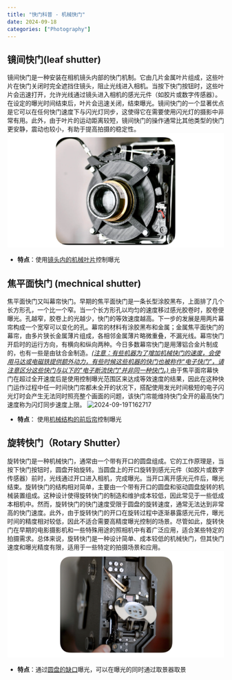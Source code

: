 ```yaml
---
title: "快门科普 - 机械快门"
date: 2024-09-18
categories: ["Photography"]
---
```



## 镜间快门(leaf shutter)

镜间快门是一种安装在相机镜头内部的快门机制。它由几片金属叶片组成，这些叶片在快门关闭时完全遮挡住镜头，阻止光线进入相机。当按下快门按钮时，这些叶片会迅速打开，允许光线通过镜头进入相机的感光元件（如胶片或数字传感器）。在设定的曝光时间结束后，叶片会迅速关闭，结束曝光。镜间快门的一个显著优点是它可以在任何快门速度下与闪光灯同步，这使得它在需要使用闪光灯的摄影中非常有用。此外，由于叶片的运动距离较短，镜间快门的操作通常比其他类型的快门更安静，震动也较小，有助于提高拍摄的稳定性。
![2024-09-19T162742](2024-09-19T162742.png)
-   **特点**：使用<u>镜头内的机械叶片</u>控制曝光



## 焦平面快门 (mechnical shutter)

焦平面快门又叫幕帘快门。早期的焦平面快门是一条长型涂胶黑布，上面排了几个长方形孔，一个比一个窄。当一个长方形孔以均匀的速度移过感光胶卷时，胶卷便曝光。孔越窄，胶卷上的光越少，快门的等效速度越高。下一步的发展是用两片幕帘构成一个宽窄可以变化的孔。幕帘的材料有涂胶黑布和金属；金属焦平面快门的幕帘，由多片狭长金属薄片组成，各相邻金属薄片略微重叠，不漏光线。幕帘快门开启时的运行方向，有横向和纵向两种。今日多数幕帘快门是用薄铝合金片制成的，也有一些是由钛合金制造。*<u>(注意：有些机器为了增加机械快门的速度，会使用马达或电磁铁提供额外动力，有些时候这些机器的快门也被称作“电子快门”，请注意区分这些快门与以下的"电子断流快门"并非同一种快门。) </u>* 由于焦平面帘幕快门在超过全开速度后是使用控制曝光范围区来达成等效速度的结果，因此在这种快门运作过程中任一时间快门帘都未全开的状况下，搭配使用发光时间极短的电子闪光灯时会产生无法同时照亮整个画面的问题，该快门帘能维持快门全开的最高快门速度称为闪灯同步速度上限。
![2024-09-19T162717](2024-09-19T162717.png)
-   **特点**： 使用<u>机械结构的前后帘</u>控制曝光



## 旋转快门（Rotary Shutter）

旋转快门是一种机械快门，通常由一个带有开口的圆盘组成。它的工作原理是，当按下快门按钮时，圆盘开始旋转。当圆盘上的开口旋转到感光元件（如胶片或数字传感器）前时，光线通过开口进入相机，完成曝光。当开口离开感光元件后，曝光结束。旋转快门的结构相对简单，主要由一个带有开口的圆盘和驱动圆盘旋转的机械装置组成。这种设计使得旋转快门的制造和维护成本较低，因此常见于一些低成本相机中。然而，旋转快门的快门速度受限于圆盘的旋转速度，通常无法达到非常高的快门速度。此外，由于旋转快门的开口在旋转过程中逐渐暴露感光元件，曝光时间的精度相对较低，因此不适合需要高精度曝光控制的场景。尽管如此，旋转快门在早期的电影摄影机和一些特殊用途的照相机中有着广泛应用，适合某些特定的拍摄需求。总体来说，旋转快门是一种设计简单、成本较低的机械快门，但其快门速度和曝光精度有限，适用于一些特定的拍摄场景和应用。
![2024-09-19T162531](2024-09-19T162531.png)
-   **特点**：通过<u>圆盘的缺口</u>曝光，可以在曝光的同时通过取景器取景











